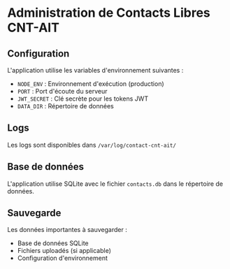 # Administration de Contacts Libres CNT-AIT

## Configuration

L'application utilise les variables d'environnement suivantes :
- `NODE_ENV` : Environnement d'exécution (production)
- `PORT` : Port d'écoute du serveur
- `JWT_SECRET` : Clé secrète pour les tokens JWT
- `DATA_DIR` : Répertoire de données

## Logs

Les logs sont disponibles dans `/var/log/contact-cnt-ait/`

## Base de données

L'application utilise SQLite avec le fichier `contacts.db` dans le répertoire de données.

## Sauvegarde

Les données importantes à sauvegarder :
- Base de données SQLite
- Fichiers uploadés (si applicable)
- Configuration d'environnement